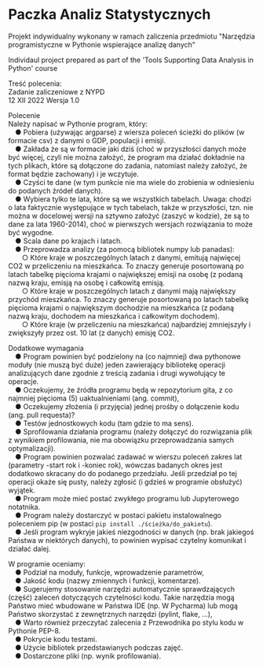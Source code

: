 # Paczka Analiz Statystycznych
Projekt indywidualny wykonany w ramach zaliczenia przedmiotu "Narzędzia programistyczne w Pythonie wspierające analizę danych"

Individaul project prepared as part of the 'Tools Supporting Data Analysis in Python' course

Treść polecenia:  
Zadanie zaliczeniowe z NYPD  
12 XII 2022 Wersja 1.0  

Polecenie  
Należy napisać w Pythonie program, który:  
&emsp;● Pobiera (używając argparse) z wiersza poleceń ścieżki do plików (w formacie csv) z danymi o GDP, populacji i emisji.  
&emsp;● Zakłada że są w formacie jaki dziś (choć w przyszłości danych może być więcej, czyli nie można założyć, że program ma działać dokładnie na tych plikach, które są dołączone do zadania, natomiast należy założyć, że format będzie zachowany) i je wczytuje.  
&emsp;● Czyści te dane (w tym punkcie nie ma wiele do zrobienia w odniesieniu do podanych źródeł danych).  
&emsp;● Wybiera tylko te lata, które są we wszystkich tabelach. Uwaga: chodzi o lata faktycznie występujące w tych tabelach, także w przyszłości, tzn. nie można w docelowej wersji na sztywno założyć (zaszyć w kodzie), że są to dane za lata 1960-2014), choć w pierwszych wersjach rozwiązania to może być wygodne.  
&emsp;● Scala dane po krajach i latach.  
&emsp;● Przeprowadza analizy (za pomocą bibliotek numpy lub panadas):  
&emsp;&emsp;○ Które kraje w poszczególnych latach z danymi, emitują najwięcej CO2 w przeliczeniu na mieszkańca. To znaczy generuje posortowaną po latach tabelkę pięcioma krajami o największej emisji na osobę (z podaną nazwą kraju, emisją na osobę i całkowitą emisją.  
&emsp;&emsp;○ Które kraje w poszczególnych latach z danymi mają największy przychód mieszkańca. To znaczy generuje posortowaną po latach tabelkę pięcioma krajami o największym dochodzie na mieszkańca (z podaną nazwą kraju, dochodem na mieszkańca i całkowitym dochodem).  
&emsp;&emsp;○ Które kraje (w przeliczeniu na mieszkańca) najbardziej zmniejszyły i zwiększyły przez ost. 10 lat (z danych) emisję CO2.

Dodatkowe wymagania  
&emsp;● Program powinien być podzielony na (co najmniej) dwa pythonowe moduły (nie muszą być duże) jeden zawierający bibliotekę operacji analizujących dane zgodnie z treścią zadania i drugi wywołujący te operacje.  
&emsp;● Oczekujemy, że źródła programu będą w repozytorium gita, z co najmniej pięcioma (5) uaktualnieniami (ang. commit),  
&emsp;● Oczekujemy złożenia (i przyjęcia) jednej prośby o dołączenie kodu (ang. pull requesta)?  
&emsp;● Testów jednostkowych kodu (tam gdzie to ma sens).  
&emsp;● Sprofilowania działania programu (należy dołączyć do rozwiązania plik z wynikiem
profilowania, nie ma obowiązku przeprowadzania samych optymalizacji).  
&emsp;● Program powinien pozwalać zadawać w wierszu poleceń zakres lat (parametry -start rok i -koniec rok), wówczas badanych okres jest dodatkowo skracany do do podanego przedziału. Jeśli przedział po tej operacji okaże się pusty, należy zgłosić
(i gdzieś w programie obsłużyć) wyjątek.  
&emsp;● Program może mieć postać zwykłego programu lub Jupyterowego notatnika.  
&emsp;● Program należy dostarczyć w postaci pakietu instalowalnego poleceniem pip (w postaci `pip install ./ścieżka/do_pakietu`).  
&emsp;● Jeśli program wykryje jakieś niezgodności w danych (np. brak jakiegoś Państwa w niektórych danych), to powinien wypisać czytelny komunikat i działać dalej.  

W programie oceniamy:  
&emsp;● Podział na moduły, funkcje, wprowadzenie parametrów,  
&emsp;● Jakość kodu (nazwy zmiennych i funkcji, komentarze).  
&emsp;● Sugerujemy stosowanie narzędzi automatycznie sprawdzających (część) zaleceń dotyczących czytelności kodu. Takie narzędzia mogą Państwo mieć wbudowane w Państwa IDE (np. W Pycharma) lub mogą Państwo skorzystać z zewnętrznych narzędzi (pylint, flake, ...),  
&emsp;● Warto również przeczytać zalecenia z Przewodnika po stylu kodu w Pythonie PEP-8.  
&emsp;● Pokrycie kodu testami.  
&emsp;● Użycie bibliotek przedstawianych podczas zajęć.  
&emsp;● Dostarczone pliki (np. wynik profilowania).  
